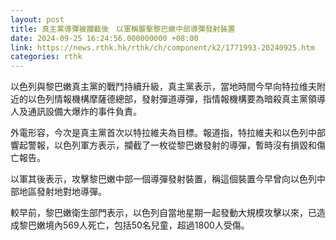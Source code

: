 ```yaml
---
layout: post
title: 真主黨導彈被攔截後　以軍稱襲擊黎巴嫩中部導彈發射裝置
date: 2024-09-25 16:24:56.000000000 +08:00
link: https://news.rthk.hk/rthk/ch/component/k2/1771993-20240925.htm
categories: rthk
---
```


以色列與黎巴嫩真主黨的戰鬥持續升級，真主黨表示，當地時間今早向特拉维夫附近的以色列情報機構摩薩德總部，發射彈道導彈，指情報機構要為暗殺真主黨領導人及通訊設備大爆炸的事件負責。

外電形容，今次是真主黨首次以特拉維夫為目標。報道指，特拉維夫和以色列中部響起警報，以色列軍方表示，攔截了一枚從黎巴嫩發射的導彈，暫時沒有損毀和傷亡報告。

以軍其後表示，攻擊黎巴嫩中部一個導彈發射裝置，稱這個裝置今早曾向以色列中部地區發射地對地導彈。

較早前，黎巴嫩衛生部門表示，以色列自當地星期一起發動大規模攻擊以來，已造成黎巴嫩境內569人死亡，包括50名兒童，超過1800人受傷。
